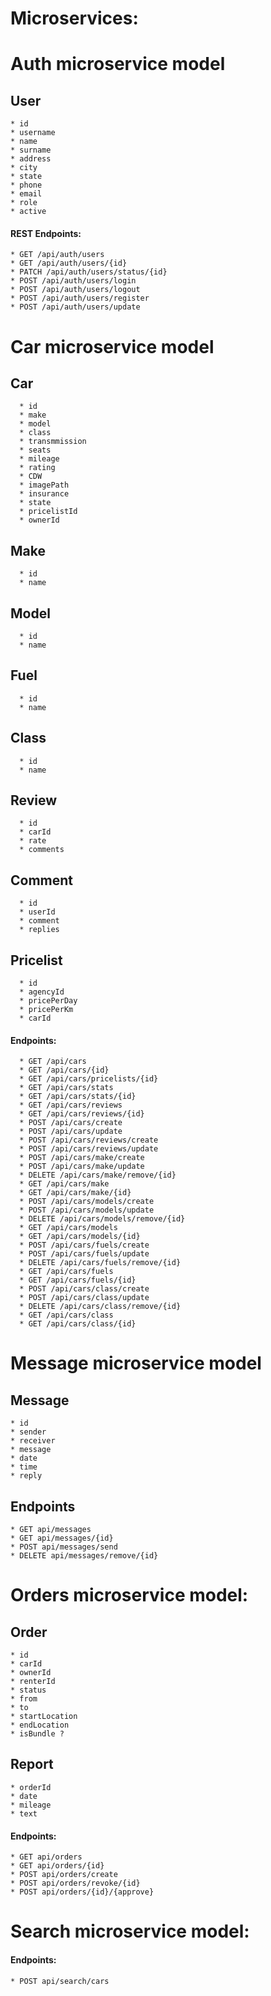 # Microservices:

# Auth microservice model
  ## User
    * id
    * username
    * name
    * surname
    * address
    * city
    * state
    * phone
    * email
    * role
    * active
  #### REST Endpoints:
    * GET /api/auth/users
    * GET /api/auth/users/{id}
    * PATCH /api/auth/users/status/{id}
    * POST /api/auth/users/login
    * POST /api/auth/users/logout
    * POST /api/auth/users/register
    * POST /api/auth/users/update
 # Car microservice model
   ## Car
      * id
      * make
      * model
      * class
      * transmmission
      * seats
      * mileage
      * rating 
      * CDW
      * imagePath
      * insurance
      * state
      * pricelistId
      * ownerId
   ## Make
      * id
      * name
   ## Model
      * id
      * name
   ## Fuel
      * id
      * name
   ## Class
      * id
      * name
   ## Review
      * id 
      * carId
      * rate
      * comments
   ## Comment
      * id
      * userId
      * comment
      * replies
   ## Pricelist
      * id
      * agencyId
      * pricePerDay
      * pricePerKm
      * carId
   #### Endpoints:
      * GET /api/cars
      * GET /api/cars/{id}
      * GET /api/cars/pricelists/{id}
      * GET /api/cars/stats
      * GET /api/cars/stats/{id}
      * GET /api/cars/reviews
      * GET /api/cars/reviews/{id}
      * POST /api/cars/create
      * POST /api/cars/update
      * POST /api/cars/reviews/create
      * POST /api/cars/reviews/update
      * POST /api/cars/make/create
      * POST /api/cars/make/update
      * DELETE /api/cars/make/remove/{id}
      * GET /api/cars/make
      * GET /api/cars/make/{id}
      * POST /api/cars/models/create
      * POST /api/cars/models/update
      * DELETE /api/cars/models/remove/{id}
      * GET /api/cars/models
      * GET /api/cars/models/{id}
      * POST /api/cars/fuels/create
      * POST /api/cars/fuels/update
      * DELETE /api/cars/fuels/remove/{id}
      * GET /api/cars/fuels
      * GET /api/cars/fuels/{id}
      * POST /api/cars/class/create
      * POST /api/cars/class/update
      * DELETE /api/cars/class/remove/{id}
      * GET /api/cars/class
      * GET /api/cars/class/{id}
  # Message microservice model
   ## Message
    * id
    * sender
    * receiver
    * message
    * date
    * time
    * reply
   ## Endpoints
    * GET api/messages
    * GET api/messages/{id}
    * POST api/messages/send
    * DELETE api/messages/remove/{id}
  # Orders microservice model:
   ## Order
    * id
    * carId
    * ownerId
    * renterId
    * status
    * from
    * to
    * startLocation
    * endLocation
    * isBundle ?
   ## Report
    * orderId 
    * date
    * mileage
    * text
  #### Endpoints:
    * GET api/orders
    * GET api/orders/{id}
    * POST api/orders/create
    * POST api/orders/revoke/{id}
    * POST api/orders/{id}/{approve}
 # Search microservice model: 
  #### Endpoints: 
    * POST api/search/cars
